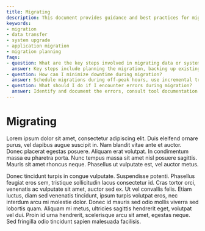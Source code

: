 ```yaml
---
title: Migrating
description: This document provides guidance and best practices for migrating systems, data, or applications efficiently and securely.
keywords:
- migration
- data transfer
- system upgrade
- application migration
- migration planning
faqs:
- question: What are the key steps involved in migrating data or systems?
  answer: Key steps include planning the migration, backing up existing data, selecting appropriate tools, performing the migration with testing, and verifying the integrity post-migration.
- question: How can I minimize downtime during migration?
  answer: Schedule migrations during off-peak hours, use incremental transfers where possible, and prepare a rollback plan to quickly restore services if issues arise.
- question: What should I do if I encounter errors during migration?
  answer: Identify and document the errors, consult tool documentation or support, and use backups to recover data if needed before retrying the migration.
---
```

# Migrating

Lorem ipsum dolor sit amet, consectetur adipiscing elit. Duis eleifend ornare purus, vel dapibus augue suscipit in. Nam blandit vitae ante et auctor. Donec placerat egestas posuere. Aliquam erat volutpat. In condimentum massa eu pharetra porta. Nunc tempus massa sit amet nisl posuere sagittis. Mauris sit amet rhoncus neque. Phasellus ut vulputate est, vel auctor metus.

Donec tincidunt turpis in congue vulputate. Suspendisse potenti. Phasellus feugiat eros sem, tristique sollicitudin lacus consectetur id. Cras tortor orci, venenatis ac vulputate sit amet, auctor sed ex. Ut vel convallis felis. Etiam luctus, diam sed venenatis tincidunt, ipsum turpis volutpat eros, nec interdum arcu mi molestie dolor. Donec id mauris sed odio mollis viverra sed lobortis quam. Aliquam mi metus, ultricies sagittis hendrerit eget, volutpat vel dui. Proin id urna hendrerit, scelerisque arcu sit amet, egestas neque. Sed fringilla odio tincidunt sapien malesuada facilisis.
